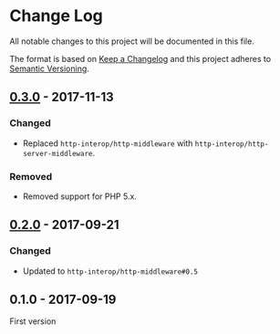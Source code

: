# Change Log

All notable changes to this project will be documented in this file.

The format is based on [Keep a Changelog](http://keepachangelog.com/) 
and this project adheres to [Semantic Versioning](http://semver.org/).

## [0.3.0] - 2017-11-13

### Changed

- Replaced `http-interop/http-middleware` with  `http-interop/http-server-middleware`.

### Removed

- Removed support for PHP 5.x.

## [0.2.0] - 2017-09-21

### Changed

- Updated to `http-interop/http-middleware#0.5`

## 0.1.0 - 2017-09-19

First version

[0.3.0]: https://github.com/middlewares/redirect/compare/v0.2.0...v0.3.0
[0.2.0]: https://github.com/middlewares/redirect/compare/v0.1.0...v0.2.0

